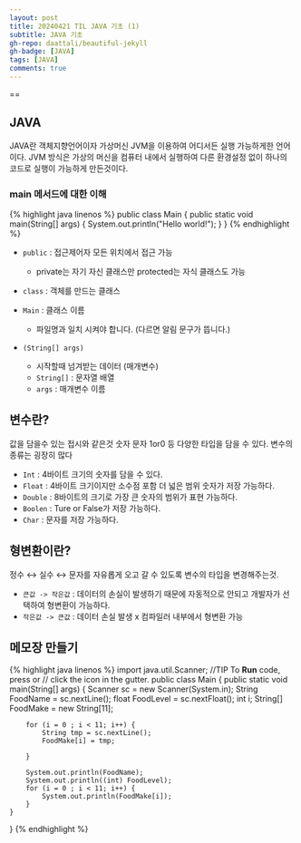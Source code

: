 ```yaml
---
layout: post
title: 20240421 TIL JAVA 기초 (1)
subtitle: JAVA 기초
gh-repo: daattali/beautiful-jekyll
gh-badge: [JAVA]
tags: [JAVA]
comments: true
---
```

==

## JAVA

JAVA란 객체지향언어이자 가상머신 JVM을 이용하여 어디서든 실행 가능하게한 언어이다.
JVM 방식은 가상의 머신을 컴퓨터 내에서 실행하여 다른 환경설정 없이 하나의 코드로 실행이
가능하게 만든것이다.

### main 메서드에 대한 이해

{% highlight java linenos %}
public class Main {
	public static void main(String[] args) {
		System.out.println("Hello world!");
	}
}
{% endhighlight %}

- `public` : 접근제어자 모든 위치에서 접근 가능
    - private는 자기 자신 클래스만 protected는 자식 클래스도 가능
- `class` : 객체를 만드는 클래스
- `Main` : 클래스 이름
    - 파일명과 일치 시켜야 합니다. (다르면 알림 문구가 뜹니다.)

- `(String[] args)`
    - 시작할때 넘겨받는 데이터 (매개변수)
    - `String[]` : 문자열 배열
    - `args` : 매개변수 이름


## 변수란?

값을 담을수 있는 접시와 같은것 숫자 문자 1or0 등 다양한 타입을 담을 수 있다. 변수의 종류는 굉장히 많다

- `Int` : 4바이트 크기의 숫자를 담을 수 있다.
- `Float` : 4바이트 크기이지만 소수점 포함 더 넓은 범위 숫자가 저장 가능하다.
- `Double` : 8바이트의 크기로 가장 큰 숫자의 범위가 표현 가능하다.
- `Boolen` : Ture or False가 저장 가능하다.
- `Char` : 문자를 저장 가능하다.

## 형변환이란?

정수 ↔ 실수 ↔ 문자를 자유롭게 오고 갈 수 있도록 변수의 타입을 변경해주는것.
- `큰값 -> 작은값` : 데이터의 손실이 발생하기 때문에 자동적으로 안되고 개발자가 선택하여 형변환이 가능하다.
- `작은값 -> 큰값` : 데이터 손실 발생 x 컴파일러 내부에서 형변환 가능


## 메모장 만들기

{% highlight java linenos %}
import java.util.Scanner;
//TIP To <b>Run</b> code, press <shortcut actionId="Run"/> or
// click the <icon src="AllIcons.Actions.Execute"/> icon in the gutter.
public class Main {
    public static void main(String[] args) {
        Scanner sc = new Scanner(System.in);
        String FoodName = sc.nextLine();
        float FoodLevel = sc.nextFloat();
        int i;
        String[] FoodMake = new String[11];


        for (i = 0 ; i < 11; i++) {
            String tmp = sc.nextLine();
            FoodMake[i] = tmp;

        }

        System.out.println(FoodName);
        System.out.println((int) FoodLevel);
        for (i = 0 ; i < 11; i++) {
            System.out.println(FoodMake[i]);
        }
    }
}
{% endhighlight %}
